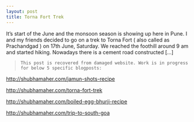 ```yaml
---
layout: post
title: Torna Fort Trek
---
```


It’s start of the June and the monsoon season is showing up here in Pune. I and my friends decided to go on a trek to Torna Fort ( also called as Prachandgad ) on 17th June, Saturday. We reached the foothill around 9 am and started hiking. Nowadays there is a cement road constructed […]

> ``This post is recovered from damaged website. Work is in progress for below 5 specific blogposts:``

http://shubhamaher.com/jamun-shots-recipe

http://shubhamaher.com/torna-fort-trek

http://shubhamaher.com/boiled-egg-bhurji-recipe

http://shubhamaher.com/trip-to-south-goa
